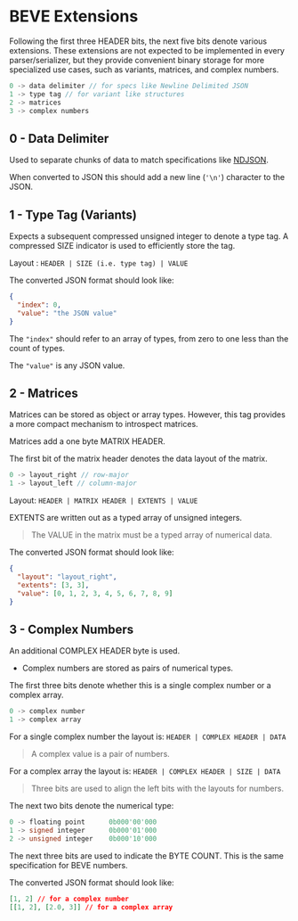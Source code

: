 # BEVE Extensions

Following the first three HEADER bits, the next five bits denote various extensions. These extensions are not expected to be implemented in every parser/serializer, but they provide convenient binary storage for more specialized use cases, such as variants, matrices, and complex numbers.

```c++
0 -> data delimiter // for specs like Newline Delimited JSON
1 -> type tag // for variant like structures
2 -> matrices
3 -> complex numbers
```

## 0 - Data Delimiter

Used to separate chunks of data to match specifications like [NDJSON](http://ndjson.org).

When converted to JSON this should add a new line (`'\n'`) character to the JSON.

## 1 - Type Tag (Variants)

Expects a subsequent compressed unsigned integer to denote a type tag. A compressed SIZE indicator is used to efficiently store the tag.

Layout : `HEADER | SIZE (i.e. type tag) | VALUE`

The converted JSON format should look like:

```json
{
  "index": 0,
  "value": "the JSON value"
}
```

The `"index"` should refer to an array of types, from zero to one less than the count of types.

The `"value"` is any JSON value.

## 2 - Matrices

Matrices can be stored as object or array types. However, this tag provides a more compact mechanism to introspect matrices.

Matrices add a one byte MATRIX HEADER.

The first bit of the matrix header denotes the data layout of the matrix.

```c++
0 -> layout_right // row-major
1 -> layout_left // column-major
```

Layout: `HEADER | MATRIX HEADER | EXTENTS | VALUE`

EXTENTS are written out as a typed array of unsigned integers.

> The VALUE in the matrix must be a typed array of numerical data.

The converted JSON format should look like:

```json
{
  "layout": "layout_right",
  "extents": [3, 3],
  "value": [0, 1, 2, 3, 4, 5, 6, 7, 8, 9]
}
```

## 3 - Complex Numbers

An additional COMPLEX HEADER byte is used.

- Complex numbers are stored as pairs of numerical types.

The first three bits denote whether this is a single complex number or a complex array.

```c++
0 -> complex number
1 -> complex array
```

For a single complex number the layout is: `HEADER | COMPLEX HEADER | DATA`

> A complex value is a pair of numbers.

For a complex array the layout is: `HEADER | COMPLEX HEADER | SIZE | DATA`

> Three bits are used to align the left bits with the layouts for numbers.

The next two bits denote the numerical type:

```c++
0 -> floating point      0b000'00'000
1 -> signed integer      0b000'01'000
2 -> unsigned integer    0b000'10'000
```

The next three bits are used to indicate the BYTE COUNT. This is the same specification for BEVE numbers.

The converted JSON format should look like:

```json
[1, 2] // for a complex number
[[1, 2], [2.0, 3]] // for a complex array
```

